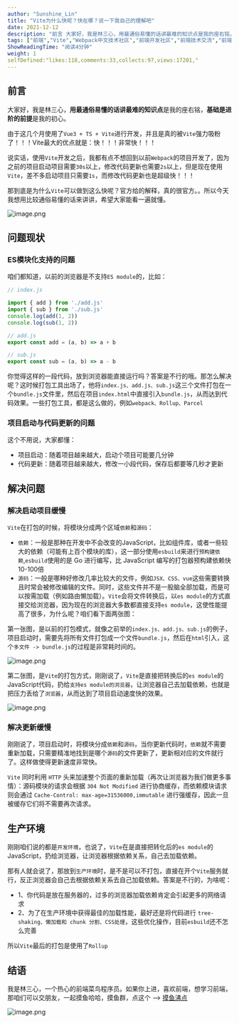 ```yaml
---
author: "Sunshine_Lin"
title: "Vite为什么快呢？快在哪？说一下我自己的理解吧"
date: 2021-12-12
description: "前言 大家好，我是林三心，用最通俗易懂的话讲最难的知识点是我的座右铭，基础是进阶的前提是我的初心。 由于这几个月使用了Vue3 + TS + Vite进行开发，并且是真的被Vite强力吸粉了！！！Vi"
tags: ["前端","Vite","Webpack中文技术社区","前端开发社区","前端技术交流","前端框架教程","JavaScript 学习资源","CSS 技巧与最佳实践","HTML5 最新动态","前端工程师职业发展","开源前端项目","前端技术趋势"]
ShowReadingTime: "阅读4分钟"
weight: 1
selfDefined:"likes:118,comments:33,collects:97,views:17201,"
---
```

前言
--

大家好，我是林三心，**用最通俗易懂的话讲最难的知识点**是我的座右铭，**基础是进阶的前提**是我的初心。

由于这几个月使用了`Vue3 + TS + Vite`进行开发，并且是真的被`Vite`强力吸粉了！！！Vite最大的优点就是：快！！！非常快！！！

说实话，使用`Vite`开发之后，我都有点不想回到以前`Webpack`的项目开发了，因为之前的项目启动项目需要`30s`以上，修改代码更新也需要`2s`以上，但是现在使用`Vite`，差不多启动项目只需要`1s`，而修改代码更新也是超级快！！！

那到底是为什么`Vite`可以做到这么快呢？官方给的解释，真的很官方。。所以今天我想用比较通俗易懂的话来讲讲，希望大家能看一遍就懂。

![image.png](/images/jueJin/184add9e6c41424.png)

问题现状
----

### ES模块化支持的问题

咱们都知道，以前的浏览器是不支持`ES module`的，比如：

```js
// index.js

import { add } from './add.js'
import { sub } from './sub.js'
console.log(add(1, 2))
console.log(sub(1, 2))

// add.js
export const add = (a, b) => a + b

// sub.js
export const sub = (a, b) => a - b
```

你觉得这样的一段代码，放到浏览器能直接运行吗？答案是不行的哦。那怎么解决呢？这时候打包工具出场了，他将`index.js、add.js、sub.js`这三个文件打包在一个`bundle.js`文件里，然后在项目`index.html`中直接引入`bundle.js`，从而达到代码效果。一些打包工具，都是这么做的，例如`webpack、Rollup、Parcel`

### 项目启动与代码更新的问题

这个不用说，大家都懂：

*   项目启动：随着项目越来越大，启动个项目可能要几分钟
*   代码更新：随着项目越来越大，修改一小段代码，保存后都要等几秒才更新

解决问题
----

### 解决启动项目缓慢

`Vite`在打包的时候，将模块分成两个区域`依赖`和`源码`：

*   `依赖`：一般是那种在开发中不会改变的JavaScript，比如组件库，或者一些较大的依赖（可能有上百个模块的库），这一部分使用`esbuild`来进行`预构建依赖`,`esbuild`使用的是 Go 进行编写，比 JavaScript 编写的打包器预构建依赖快 10-100倍
*   `源码`：一般是哪种好修改几率比较大的文件，例如`JSX、CSS、vue`这些需要转换且时常会被修改编辑的文件。同时，这些文件并不是一股脑全部加载，而是可以按需加载（例如路由懒加载）。`Vite`会将文件转换后，以`es module`的方式直接交给浏览器，因为现在的浏览器大多数都直接支持`es module`，这使性能提高了很多，为什么呢？咱们看下面两张图：

第一张图，是以前的打包模式，就像之前举的`index.js、add.js、sub.js`的例子，项目启动时，需要先将所有文件打包成一个文件`bundle.js`，然后在`html`引入，这个`多文件 -> bundle.js`的过程是非常耗时间的。

![image.png](/images/jueJin/a1d2df8227ed464.png)

第二张图，是`Vite`的打包方式，刚刚说了，`Vite`是直接把转换后的`es module`的JavaScript代码，扔给`支持es module的浏览器`，让浏览器自己去加载依赖，也就是把压力丢给了`浏览器`，从而达到了项目启动速度快的效果。

![image.png](/images/jueJin/3f56ff49a870458.png)

### 解决更新缓慢

刚刚说了，项目启动时，将模块分成`依赖`和`源码`，当你更新代码时，`依赖`就不需要重新加载，只需要精准地找到是哪个`源码`的文件更新了，更新相对应的文件就行了。这样做使得更新速度非常快。

`Vite` 同时利用 `HTTP` 头来加速整个页面的重新加载（再次让浏览器为我们做更多事情）：源码模块的请求会根据 `304 Not Modified` 进行协商缓存，而依赖模块请求则会通过 `Cache-Control: max-age=31536000,immutable` 进行强缓存，因此一旦被缓存它们将不需要再次请求。

生产环境
----

刚刚咱们说的都是`开发环境`，也说了，`Vite`在是直接把转化后的`es module`的JavaScript，扔给浏览器，让浏览器根据依赖关系，自己去加载依赖。

那有人就会说了，那放到`生产环境`时，是不是可以不打包，直接在开个`Vite`服务就行，反正浏览器会自己去根据依赖关系去自己加载依赖。答案是不行的，为啥呢：

*   1、你代码是放在服务器的，过多的浏览器加载依赖肯定会引起更多的网络请求
*   2、为了在生产环境中获得最佳的加载性能，最好还是将代码进行 `tree-shaking、懒加载和 chunk 分割、CSS处理`，这些优化操作，目前`esbuild`还不怎么完善

所以`Vite`最后的打包是使用了`Rollup`

结语
--

我是林三心，一个热心的前端菜鸟程序员。如果你上进，喜欢前端，想学习前端，那咱们可以交朋友，一起摸鱼哈哈，摸鱼群，点这个 --> [摸鱼沸点](https://juejin.cn/pin/7035153948126216206 "https://juejin.cn/pin/7035153948126216206")

![image.png](/images/jueJin/f61112ed37314d3.png)